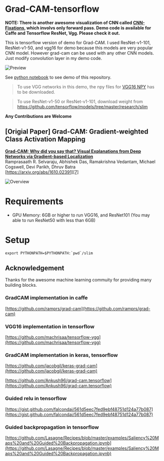 # Grad-CAM-tensorflow

**NOTE: There is another awesome visualization of CNN called [CNN-Fixations](https://github.com/val-iisc/cnn-fixations), which involvs only forward pass. Demo code is available for Caffe and Tensorflow ResNet, Vgg. Please check it out.**

This is tensorflow version of demo for Grad-CAM. I used ResNet-v1-101, ResNet-v1-50, and vgg16 for demo because this models are very popular CNN model.
However grad-cam can be used with any other CNN models. Just modify convolution layer in my demo code.

![Preview](https://github.com/insikk/Grad-CAM-tensorflow/blob/master/image_preview.png?raw=true)

See [python notebook](https://github.com/insikk/Grad-CAM-tensorflow/blob/master/gradCAM_tensorflow_demo.ipynb) to see demo of this repository.
>To use VGG networks in this demo, the npy files for [VGG16 NPY](ftp://mi.eng.cam.ac.uk/pub/mttt2/models/vgg16.npy) has to be downloaded.

>To use ResNet-v1-50 or ResNet-v1-101, download weight from https://github.com/tensorflow/models/tree/master/research/slim


**Any Contributions are Welcome**


## [Origial Paper] Grad-CAM: Gradient-weighted Class Activation Mapping

**[Grad-CAM: Why did you say that? Visual Explanations from Deep Networks via Gradient-based Localization][7]**  
Ramprasaath R. Selvaraju, Abhishek Das, Ramakrishna Vedantam, Michael Cogswell, Devi Parikh, Dhruv Batra  
[https://arxiv.org/abs/1610.02391][7]

![Overview](http://i.imgur.com/JaGbdZ5.png)

# Requirements

* GPU Memory: 6GB or higher to run VGG16, and ResNet101 (You may able to run ResNet50 with less than 6GB)

# Setup

```
export PYTHONPATH=$PYTHONPATH:`pwd`/slim
```

## Acknowledgement

Thanks for the awesome machine learning commuity for providing many building blocks. 

### GradCAM implementation in caffe
[https://github.com/ramprs/grad-cam](https://github.com/ramprs/grad-cam)

### VGG16 implementation in tensorflow
[https://github.com/machrisaa/tensorflow-vgg](https://github.com/machrisaa/tensorflow-vgg)

### GradCAM implementation in keras, tensorflow
[https://github.com/jacobgil/keras-grad-cam](https://github.com/jacobgil/keras-grad-cam)

[https://github.com/Ankush96/grad-cam.tensorflow](https://github.com/Ankush96/grad-cam.tensorflow)

### Guided relu in tensorflow
[https://gist.github.com/falcondai/561d5eec7fed9ebf48751d124a77b087](https://gist.github.com/falcondai/561d5eec7fed9ebf48751d124a77b087)

### Guided backpropagation in tensorflow
[https://github.com/Lasagne/Recipes/blob/master/examples/Saliency%20Maps%20and%20Guided%20Backpropagation.ipynb](https://github.com/Lasagne/Recipes/blob/master/examples/Saliency%20Maps%20and%20Guided%20Backpropagation.ipynb)


[7]: https://arxiv.org/abs/1610.02391
